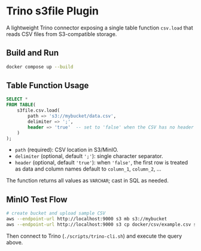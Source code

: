 # Trino s3file Plugin

A lightweight Trino connector exposing a single table function `csv.load` that reads CSV files from S3-compatible storage.

## Build and Run

```bash
docker compose up --build
```

## Table Function Usage

```sql
SELECT *
FROM TABLE(
    s3file.csv.load(
        path => 's3://mybucket/data.csv',
        delimiter => ';',
        header => 'true'  -- set to 'false' when the CSV has no header row
    )
);
```

- `path` (required): CSV location in S3/MinIO.
- `delimiter` (optional, default `';'`): single character separator.
- `header` (optional, default `'true'`): when `'false'`, the first row is treated as data and column names default to `column_1`, `column_2`, …

The function returns all values as `VARCHAR`; cast in SQL as needed.

## MinIO Test Flow

```bash
# create bucket and upload sample CSV
aws --endpoint-url http://localhost:9000 s3 mb s3://mybucket
aws --endpoint-url http://localhost:9000 s3 cp docker/csv/example.csv s3://mybucket/data.csv
```

Then connect to Trino (`./scripts/trino-cli.sh`) and execute the query above.
